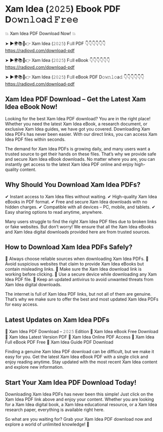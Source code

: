 # Xam Idea (𝟸𝟶𝟸𝟻) Ebook PDF D𝚘𝚠𝚗𝚕𝚘a𝚍 𝙵𝚛𝚎𝚎

💥 Xam Idea PDF Download Now! 💥

➤ ►🌍📚📱👉 Xam Idea (𝟸𝟶𝟸𝟻) F𝚞ll PDF 👇👇👇👇👇👇
https://radiovd.com/download-pdf

➤ ►🌍📚📱👉 Xam Idea (𝟸𝟶𝟸𝟻) F𝚞ll eBook 👇👇👇👇👇👇
https://radiovd.com/download-pdf

➤ ►🌍📚📱👉 Xam Idea (𝟸𝟶𝟸𝟻) F𝚞ll eBook PDF D𝚘𝚠𝚗𝚕𝚘a𝚍 👇👇👇👇👇👇
https://radiovd.com/download-pdf

## Xam Idea PDF Download – Get the Latest Xam Idea eBook Now!

Looking for the best Xam Idea PDF download? You are in the right place! Whether you need the latest Xam Idea eBook, a research document, or exclusive Xam Idea guides, we have got you covered. Downloading Xam Idea PDFs has never been easier. With our direct links, you can access Xam Idea PDF files within seconds.

The demand for Xam Idea PDFs is growing daily, and many users want a trusted source to get their hands on these files. That’s why we provide safe and secure Xam Idea eBook downloads. No matter where you are, you can instantly get access to the latest Xam Idea PDF online and enjoy high-quality content.

## Why Should You Download Xam Idea PDFs?

✔ Instant access to Xam Idea files without waiting.
✔ High-quality Xam Idea eBooks in PDF format.
✔ Free and secure Xam Idea downloads with no hidden charges.
✔ Compatible with all devices – PC, mobile, and tablets.
✔ Easy sharing options to read anytime, anywhere.

Many users struggle to find the right Xam Idea PDF files due to broken links or fake websites. But don’t worry! We ensure that all the Xam Idea eBooks and Xam Idea digital downloads provided here are from trusted sources.

## How to Download Xam Idea PDFs Safely?

📌 Always choose reliable sources when downloading Xam Idea PDFs.
📌 Avoid suspicious websites that claim to provide Xam Idea eBooks but contain misleading links.
📌 Make sure the Xam Idea download link is working before clicking.
📌 Use a secure device while downloading any Xam Idea PDF file.
📌 Keep an updated antivirus to avoid unwanted threats from Xam Idea digital downloads.

The internet is full of Xam Idea PDF links, but not all of them are genuine. That’s why we make sure to offer the best and most updated Xam Idea PDFs for easy access.

## Latest Updates on Xam Idea PDFs

🔹 Xam Idea PDF Download – 𝟸𝟶𝟸𝟻 Edition
🔹 Xam Idea eBook Free Download
🔹 Xam Idea Latest Version PDF
🔹 Xam Idea Online PDF Access
🔹 Xam Idea Full eBook PDF Free
🔹 Xam Idea Guide PDF Download

Finding a genuine Xam Idea PDF download can be difficult, but we make it easy for you. Get the latest Xam Idea eBook PDF with a single click and enjoy reading anytime. Stay updated with the most recent Xam Idea content and explore new information.

## Start Your Xam Idea PDF Download Today!

Downloading Xam Idea PDFs has never been this simple! Just click on the Xam Idea PDF link above and enjoy your content. Whether you are looking for a Xam Idea digital book, a Xam Idea educational resource, or a Xam Idea research paper, everything is available right here.

So what are you waiting for? Grab your Xam Idea PDF download now and explore a world of unlimited knowledge! 🚀